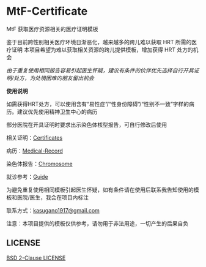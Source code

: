 # MtF-Certificate

MtF 获取医疗资源相关的医疗证明模板

鉴于目前跨性别相关医疗环境日渐恶化，越来越多的跨儿难以获取 HRT 所需的医疗证明
本项目希望为难以获取相关资源的跨儿提供模板，增加获得 HRT 处方的机会

*由于重复使用相同报告容易引起医生怀疑，建议有条件的伙伴优先选择自行开具证明/处方，为处境困难的朋友留出机会*

**使用说明**

如需获得HRT处方，可以使用含有“易性症”/“性身份障碍”/“性别不一致”字样的病历。建议优先使用精神卫生中心的病历

部分医院在开具证明时要求出示染色体核型报告，可自行修改后使用

相关证明：[Certificates](Certificates)

病历：[Medical-Record](Medical-Record)

染色体报告：[Chromosome](Chromosome)

就诊参考：[Guide](Guide)

为避免重复使用相同模板引起医生怀疑，如有条件请在使用后联系我告知使用的模板和医院/医生，我会在项目内标注

联系方式：<kasugano1917@gmail.com>

注意：本项目提供的模板仅供参考，请勿用于非法用途，一切产生的后果自负

## LICENSE

[BSD 2-Clause LICENSE](LICENSE)
